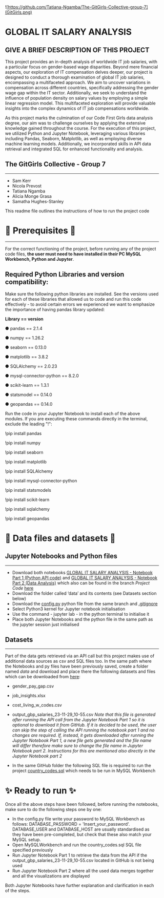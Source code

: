 ![https://github.com/Tatiana-Ngamba/The-GitGirls-Collective-group-7](GitGirls.png)

# GLOBAL IT SALARY ANALYSIS


## GIVE A BRIEF DESCRIPTION OF THIS PROJECT 

This project provides an in-depth analysis of worldwide IT job salaries, with a particular focus on gender-based wage disparities. Beyond mere financial aspects, our exploration of IT compensation delves deeper, our project is designed to conduct a thorough examination of global IT job salaries, encompassing a multifaceted approach. We aim to uncover variations in compensation across different countries, specifically addressing the gender wage gap within the IT sector. Additionally, we seek to understand the influence of population density on salary values by employing a simple linear regression model. This multifaceted exploration will provide valuable insights into the complex dynamics of IT job compensations worldwide.

As this project marks the culmination of our Code First Girls data analysis degree, our aim was to challenge ourselves by applying the extensive knowledge gained throughout the course. For the execution of this project, we utilized Python and Jupyter Notebook, leveraging various libraries including Pandas, Seaborn, Matplotlib, as well as employing diverse machine learning models. Additionally, we incorporated skills in API data retrieval and integrated SQL for enhanced functionality and analysis.


## The GitGirls Collective - Group 7 
__________________________________________________________________________________________________________________________

- Sam Kerr 
- Nicola Prevost 
- Tatiana Ngamba 
- Alicia Monge Grasa
- Samatha Hughes-Stanley


This readme file outlines the instructions of how to run the project code

#
#
# 🔧 Prerequisites 🔧
___________________________________________________________________________________________________________________________
For the correct functioning of the project, before running any of the project code files, **the user must need to have installed in their PC MySQL Workbench, Python and Jupyter**. 

## Required Python Libraries and version compatibility:
Make sure the following python libraries are installed. See the versions used for each of these libraries that allowed us to code and run this code effectively - to avoid certain errors we experienced we want to emphasize the importance of having pandas library updated:

**Library == version**

● pandas == 2.1.4

● numpy == 1.26.2

● seaborn == 0.13.0

● matplotlib == 3.8.2

● SQLAlchemy == 2.0.23

● mysql-connector-python == 8.2.0

● scikit-learn == 1.3.1

● statsmodel == 0.14.0

● geopandas == 0.14.0

Run the code <!pip install library_name> in your Jupyter Notebook to install each of the above modules. If you are executing these commands directly in the terminal, exclude the leading "!":

!pip install pandas

!pip install numpy

!pip install seaborn

!pip install matplotlib

!pip install SQLAlchemy

!pip install mysql-connector-python

!pip install statsmodels

!pip install scikit-learn

!pip install sqlalchemy

!pip install geopandas



# 📂 Data files and datasets 📂

## Jupyter Notebooks and Python files
___________________________________________________________________________________________________________________________
 - Download both notebooks [GLOBAL IT SALARY ANALYSIS - Notebook Part 1 (Python API code)](https://github.com/Tatiana-Ngamba/The-GitGirls-Collective-group-7/blob/Project_Code/GLOBAL%20IT%20SALARY%20ANALYSIS%20-%20Notebook%20Part%201%20(Python%20API%20code).ipynb) and [GLOBAL IT SALARY ANALYSIS - Notebook Part 2 (Data Analysis)](https://github.com/Tatiana-Ngamba/The-GitGirls-Collective-group-7/blob/Project_Code/GLOBAL%20IT%20SALARY%20ANALYSIS%20-%20Notebook%20Part%202%20(Data%20Analysis).ipynb) which also can be found in the branch *Project Code* [here](https://github.com/Tatiana-Ngamba/The-GitGirls-Collective-group-7/tree/Project_Code)
 - Download the folder called ‘data’ and its contents (see Datasets section below)
 - Download the [config.py](https://github.com/Tatiana-Ngamba/The-GitGirls-Collective-group-7/blob/Project_Code/config.py) python file from the same branch and [.gitignore](https://github.com/Tatiana-Ngamba/The-GitGirls-Collective-group-7/blob/Project_Code/.gitignore)
 - Select Python3 kernel for Jupyter notebook initialisation
 - Use the command - jupyter lab - in the python terminal to initialise it
 - Place both Jupyter Notebooks and the python file in the same path as the jupyter session just initialised


## Datasets 
___________________________________________________________________________________________________________________________
Part of the data gets retrieved via an API call but this project makes use of additional data sources as csv and SQL files too.
In the same path where the Notebooks and py files have been previously saved, create a folder named *data* and download and place there the following datasets and files which can be downloaded from [here](https://github.com/Tatiana-Ngamba/The-GitGirls-Collective-group-7/tree/Project_Code/data): 
- gender_pay_gap.csv
- job_insights.xlsx
- cost_living_w_codes.csv
- output_gbp_salaries_23-11-29_10-55.csv *Note that this file is generated after running the API call from the Jupyter Notebook Part 1 so it is optional to download it from GitHub. If it is decided to be used, the user can skip the step of calling the API running the notebook part 1 and no changes are required. If, instead, it gets downloaded after running the Jupyter Notebook Part 1, a new file gets generated and the file name will differ therefore make sure to change the file name in Jupyter Notebook part 2. Instructions for this are mentioned also directly in the Jupyter Notebook part 2*

- In the same GitHub folder the following SQL file is required to run the project [country_codes.sql](https://github.com/Tatiana-Ngamba/The-GitGirls-Collective-group-7/blob/Project_Code/data/country_codes.sql) which needs to be run in MySQL Workbench


# ✨ Ready to run ✨

Once all the above steps have been followed, before running the notebooks, make sure to do the following steps one by one:

- In the config.py file write your password to MySQL Workbench as follows: DATABASE_PASSWORD = 'Insert_your_password'. DATABASE_USER and DATABASE_HOST are usually standardised as they have been pre-completed, but check that these also match your MySQL setup.
- Open MySQLWorkbench and run the country_codes.sql SQL file specified previously
- Run Jupyter Notebook Part 1 to retrieve the data from the API if the output_gbp_salaries_23-11-29_10-55.csv located in GitHub is not being used
- Run Jupyter Notebook Part 2 where all the used data merges together and all the visualizations are displayed

Both Jupyter Notebooks have further explanation and clarification in each of the steps.

